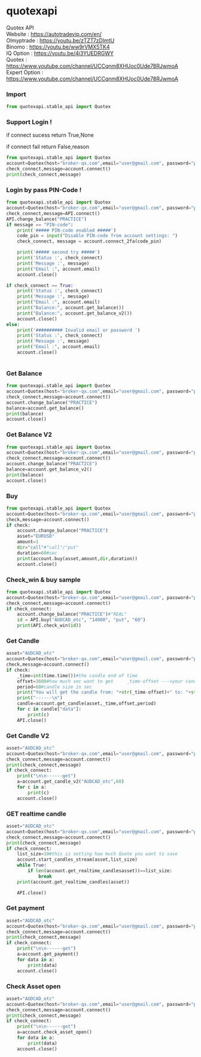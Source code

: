 # quotexapi
Quotex API  
Website    : https://autotradevip.com/en/  
Olmyptrade : https://youtu.be/zTZT7zDlmtU  
Binomo     : https://youtu.be/ww9rVMX5TK4  
IQ Option  : https://youtu.be/4i3YUEDRGWY  
Quotex     : https://www.youtube.com/channel/UCCqnm8XHUoc0Ude78RJwmoA  
Expert Option     : https://www.youtube.com/channel/UCCqnm8XHUoc0Ude78RJwmoA

### Import
```python
from quotexapi.stable_api import Quotex
```

### Support Login !
if connect sucess return True,None  

if connect fail return False,reason  
```python
from quotexapi.stable_api import Quotex
account=Quotex(host="broker-qx.com",email="user@gmail.com", password="pwd")
check_connect,message=account.connect()
print(check_connect,message)
```
### Login by pass PIN-Code !
```python
from quotexapi.stable_api import Quotex
account=Quotex(host="broker-qx.com",email="user@gmail.com", password="pwd")
check_connect,message=API.connect()
API.change_balance("PRACTICE")
if message == "PIN-code":
    print('##### PIN-code enabled #####')
    code_pin = input("Disable PIN-code from account settings: ")
    check_connect, message = account.connect_2fa(code_pin)

    print('##### second try #####')
    print('Status :', check_connect)
    print('Message :', message)
    print("Email :", account.email)
    account.close()

if check_connect == True:
    print('Status :', check_connect)
    print('Message :', message)
    print("Email :", account.email)
    print("Balance:", account.get_balance())
    print("Balance:", account.get_balance_v2())
    account.close()
else:
    print('########## Invalid email or password ')
    print('Status :', check_connect)
    print('Message :', message)
    print("Email :", account.email)
    account.close()
    
```
### Get Balance

```python
from quotexapi.stable_api import Quotex
account=Quotex(host="broker-qx.com",email="user@gmail.com", password="pwd")
check_connect,message=account.connect()
account.change_balance("PRACTICE")
balance=account.get_balance()
print(balance)
account.close()
```

### Get Balance V2

```python
from quotexapi.stable_api import Quotex
account=Quotex(host="broker-qx.com",email="user@gmail.com", password="pwd")
check_connect,message=account.connect()
account.change_balance("PRACTICE")
balance=account.get_balance_v2()
print(balance)
account.close()
```

### Buy
```python
from quotexapi.stable_api import Quotex
account=Quotex(host="broker-qx.com",email="user@gmail.com", password="pwd")
check,message=account.connect()
if check:
    account.change_balance("PRACTICE")
    asset="EURUSD"
    amount=1
    dir="call"#"call"/"put"
    duration=60#sec
    print(account.buy(asset,amount,dir,duration))
    account.close()
```


### Check_win & buy sample

```python
from quotexapi.stable_api import Quotex
account=Quotex(host="broker-qx.com",email="user@gmail.com", password="pwd")
check_connect,message=account.connect()
if check_connect:
    account.change_balance("PRACTICE")#"REAL"
    id = API.buy("AUDCAD_otc", "14000", "put", "60")
    print(API.check_win(id))
```

### Get Candle
```python
asset="AUDCAD_otc"
account=Quotex(host="broker-qx.com",email="user@gmail.com", password="pwd")
check,message=account.connect()
if check:
    _time=int(time.time())#the candle end of time
    offset=3600#how much sec want to get     _time-offset --->your candle <---_time
    period=60#candle size in sec
    print("You will get the candle from: "+str(_time-offset)+" to: "+str(_time))
    print("------\n")
    candle=account.get_candle(asset,_time,offset,period)
    for c in candle["data"]:
        print(c)
    API.close()
```

### Get Candle V2
```python
asset="AUDCAD_otc"
account=Quotex(host="broker-qx.com",email="user@gmail.com", password="pwd")
check_connect,message=account.connect()
print(check_connect,message)
if check_connect: 
    print("\n\n------get")
    a=account.get_candle_v2("AUDCAD_otc",60)
    for c in a:
        print(c)
    account.close()
```

### GET realtime candle
```python
asset="AUDCAD_otc"
account=Quotex(host="broker-qx.com",email="user@gmail.com", password="pwd")
check_connect,message=account.connect()
print(check_connect,message)
if check_connect: 
    list_size=10#this is setting how much Quote you want to save
    account.start_candles_stream(asset,list_size)
    while True:
        if len(account.get_realtime_candlesasset))==list_size:
            break
    print(account.get_realtime_candles(asset))

    API.close()

```


### Get payment
```python
asset="AUDCAD_otc"
account=Quotex(host="broker-qx.com",email="user@gmail.com", password="pwd")
check_connect,message=account.connect()
print(check_connect,message)
if check_connect:
    print("\n\n------get")
    a=account.get_payment()
    for data in a:
        print(data)
    account.close()
```

### Check Asset open
```python
asset="AUDCAD_otc"
account=Quotex(host="broker-qx.com",email="user@gmail.com", password="pwd")
check_connect,message=account.connect()
print(check_connect,message)
if check_connect: 
    print("\n\n------get")
    a=account.check_asset_open()
    for data in a:
        print(data)
    account.close()
```
